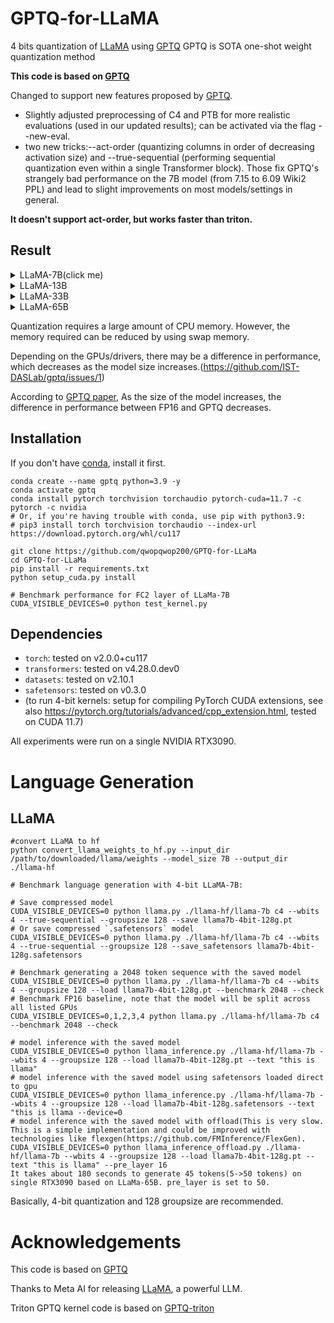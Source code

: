 # GPTQ-for-LLaMA
4 bits quantization of [LLaMA](https://arxiv.org/abs/2302.13971) using [GPTQ](https://arxiv.org/abs/2210.17323)
GPTQ is SOTA one-shot weight quantization method

**This code is based on [GPTQ](https://github.com/IST-DASLab/gptq)**

Changed to support new features proposed by [GPTQ](https://github.com/IST-DASLab/gptq#new-features).

* Slightly adjusted preprocessing of C4 and PTB for more realistic evaluations (used in our updated results); can be activated via the flag --new-eval.
* two new tricks:--act-order (quantizing columns in order of decreasing activation size) and --true-sequential (performing sequential quantization even within a single Transformer block). Those fix GPTQ's strangely bad performance on the 7B model (from 7.15 to 6.09 Wiki2 PPL) and lead to slight improvements on most models/settings in general. 

**It doesn't support act-order, but works faster than triton.**

## Result
<details>
<summary>LLaMA-7B(click me)</summary>

| [LLaMA-7B](https://arxiv.org/abs/2302.13971)       | Bits | group-size | memory(MiB) | Wikitext2 | checkpoint size(GB) |
| -------------------------------------------------- | ---- | ---------- | ----------- | --------- | ------------------- |
| FP16                                               |  16  |     -      |    13940    |    5.68   |         12.5        |
| RTN                                                |  4   |     -      |      -      |    6.29   |          -          |
| [GPTQ](https://arxiv.org/abs/2210.17323)           |  4   |     -      |     4740    |    6.09   |          3.5        |
| [GPTQ](https://arxiv.org/abs/2210.17323)           |  4   |    128     |     4891    |    5.85   |          3.6        |
| RTN                                                |  3   |     -      |      -      |   25.54   |          -          |
| [GPTQ](https://arxiv.org/abs/2210.17323)           |  3   |     -      |     3852    |    8.07   |          2.7        |
| [GPTQ](https://arxiv.org/abs/2210.17323)           |  3   |    128     |     4116    |    6.61   |          3.0        |

</details>

<details>
<summary>LLaMA-13B</summary>

| [LLaMA-13B](https://arxiv.org/abs/2302.13971)      | Bits | group-size | memory(MiB) | Wikitext2 | checkpoint size(GB) |
| -------------------------------------------------- | ---- | ---------- | ----------- | --------- | ------------------- |
| FP16                                               |  16  |     -      |     OOM     |    5.09   |         24.2        |
| RTN                                                |  4   |     -      |      -      |    5.53   |          -          |
| [GPTQ](https://arxiv.org/abs/2210.17323)           |  4   |     -      |     8410    |    5.36   |          6.5        |
| [GPTQ](https://arxiv.org/abs/2210.17323)           |  4   |    128     |     8747    |    5.20   |          6.7        |
| RTN                                                |  3   |     -      |      -      |   11.40   |          -          |
| [GPTQ](https://arxiv.org/abs/2210.17323)           |  3   |     -      |     6870    |    6.63   |          5.1        |
| [GPTQ](https://arxiv.org/abs/2210.17323)           |  3   |    128     |     7277    |    5.62   |          5.4        |

</details>

<details>
<summary>LLaMA-33B</summary>

| [LLaMA-33B](https://arxiv.org/abs/2302.13971)      | Bits | group-size | memory(MiB) | Wikitext2 | checkpoint size(GB) |
| -------------------------------------------------- | ---- | ---------- | ----------- | --------- | ------------------- |
| FP16                                               |  16  |     -      |     OOM     |    4.10   |         60.5        |
| RTN                                                |  4   |     -      |      -      |    4.54   |          -          |
| [GPTQ](https://arxiv.org/abs/2210.17323)           |  4   |     -      |    19493    |    4.45   |         15.7        |
| [GPTQ](https://arxiv.org/abs/2210.17323)           |  4   |    128     |    20570    |    4.23   |         16.3        |
| RTN                                                |  3   |     -      |      -      |   14.89   |          -          |
| [GPTQ](https://arxiv.org/abs/2210.17323)           |  3   |     -      |    15493    |    5.69   |         12.0        |
| [GPTQ](https://arxiv.org/abs/2210.17323)           |  3   |    128     |    16566    |    4.80   |         13.0        |

</details>

<details>
<summary>LLaMA-65B</summary>

| [LLaMA-65B](https://arxiv.org/abs/2302.13971)      | Bits | group-size | memory(MiB) | Wikitext2 | checkpoint size(GB) |
| -------------------------------------------------- | ---- | ---------- | ----------- | --------- | ------------------- |
| FP16                                               |  16  |     -      |     OOM     |    3.53   |         121.0       |
| RTN                                                |  4   |     -      |      -      |    3.92   |          -          |
| [GPTQ](https://arxiv.org/abs/2210.17323)           |  4   |     -      |     OOM     |    3.84   |         31.1        |
| [GPTQ](https://arxiv.org/abs/2210.17323)           |  4   |    128     |     OOM     |    3.65   |         32.3        |
| RTN                                                |  3   |     -      |      -      |   10.59   |          -          |
| [GPTQ](https://arxiv.org/abs/2210.17323)           |  3   |     -      |     OOM     |    5.04   |         23.6        |
| [GPTQ](https://arxiv.org/abs/2210.17323)           |  3   |    128     |     OOM     |    4.17   |         25.6        |
</details>

Quantization requires a large amount of CPU memory. However, the memory required can be reduced by using swap memory.

Depending on the GPUs/drivers, there may be a difference in performance, which decreases as the model size increases.(https://github.com/IST-DASLab/gptq/issues/1)

According to [GPTQ paper](https://arxiv.org/abs/2210.17323), As the size of the model increases, the difference in performance between FP16 and GPTQ decreases.

## Installation
If you don't have [conda](https://docs.conda.io/en/latest/miniconda.html), install it first.
```
conda create --name gptq python=3.9 -y
conda activate gptq
conda install pytorch torchvision torchaudio pytorch-cuda=11.7 -c pytorch -c nvidia
# Or, if you're having trouble with conda, use pip with python3.9:
# pip3 install torch torchvision torchaudio --index-url https://download.pytorch.org/whl/cu117

git clone https://github.com/qwopqwop200/GPTQ-for-LLaMa
cd GPTQ-for-LLaMa
pip install -r requirements.txt
python setup_cuda.py install

# Benchmark performance for FC2 layer of LLaMa-7B
CUDA_VISIBLE_DEVICES=0 python test_kernel.py
```
## Dependencies

* `torch`: tested on v2.0.0+cu117
* `transformers`: tested on v4.28.0.dev0
* `datasets`: tested on v2.10.1
* `safetensors`: tested on v0.3.0
* (to run 4-bit kernels: setup for compiling PyTorch CUDA extensions, see also https://pytorch.org/tutorials/advanced/cpp_extension.html, tested on CUDA 11.7)

All experiments were run on a single NVIDIA RTX3090.

# Language Generation
## LLaMA

```
#convert LLaMA to hf
python convert_llama_weights_to_hf.py --input_dir /path/to/downloaded/llama/weights --model_size 7B --output_dir ./llama-hf

# Benchmark language generation with 4-bit LLaMA-7B:

# Save compressed model
CUDA_VISIBLE_DEVICES=0 python llama.py ./llama-hf/llama-7b c4 --wbits 4 --true-sequential --groupsize 128 --save llama7b-4bit-128g.pt
# Or save compressed `.safetensors` model
CUDA_VISIBLE_DEVICES=0 python llama.py ./llama-hf/llama-7b c4 --wbits 4 --true-sequential --groupsize 128 --save_safetensors llama7b-4bit-128g.safetensors

# Benchmark generating a 2048 token sequence with the saved model
CUDA_VISIBLE_DEVICES=0 python llama.py ./llama-hf/llama-7b c4 --wbits 4 --groupsize 128 --load llama7b-4bit-128g.pt --benchmark 2048 --check
# Benchmark FP16 baseline, note that the model will be split across all listed GPUs
CUDA_VISIBLE_DEVICES=0,1,2,3,4 python llama.py ./llama-hf/llama-7b c4 --benchmark 2048 --check

# model inference with the saved model
CUDA_VISIBLE_DEVICES=0 python llama_inference.py ./llama-hf/llama-7b --wbits 4 --groupsize 128 --load llama7b-4bit-128g.pt --text "this is llama"
# model inference with the saved model using safetensors loaded direct to gpu
CUDA_VISIBLE_DEVICES=0 python llama_inference.py ./llama-hf/llama-7b --wbits 4 --groupsize 128 --load llama7b-4bit-128g.safetensors --text "this is llama --device=0
# model inference with the saved model with offload(This is very slow. This is a simple implementation and could be improved with technologies like flexgen(https://github.com/FMInference/FlexGen).
CUDA_VISIBLE_DEVICES=0 python llama_inference_offload.py ./llama-hf/llama-7b --wbits 4 --groupsize 128 --load llama7b-4bit-128g.pt --text "this is llama" --pre_layer 16
It takes about 180 seconds to generate 45 tokens(5->50 tokens) on single RTX3090 based on LLaMa-65B. pre_layer is set to 50.
```
Basically, 4-bit quantization and 128 groupsize are recommended.

# Acknowledgements
This code is based on [GPTQ](https://github.com/IST-DASLab/gptq)

Thanks to Meta AI for releasing [LLaMA](https://arxiv.org/abs/2302.13971), a powerful LLM.

Triton GPTQ kernel code is based on [GPTQ-triton](https://github.com/fpgaminer/GPTQ-triton)
